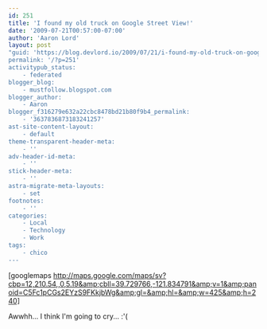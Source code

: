 ```yaml
---
id: 251
title: 'I found my old truck on Google Street View!'
date: '2009-07-21T00:57:00-07:00'
author: 'Aaron Lord'
layout: post
"guid: 'https://blog.devlord.io/2009/07/21/i-found-my-old-truck-on-google-street-view/'
permalink: '/?p=251'
activitypub_status:
    - federated
blogger_blog:
    - mustfollow.blogspot.com
blogger_author:
    - Aaron
blogger_f316279e632a22cbc8478bd21b80f9b4_permalink:
    - '3637836873183241257'
ast-site-content-layout:
    - default
theme-transparent-header-meta:
    - ''
adv-header-id-meta:
    - ''
stick-header-meta:
    - ''
astra-migrate-meta-layouts:
    - set
footnotes:
    - ''
categories:
    - Local
    - Technology
    - Work
tags:
    - chico
---
```


[googlemaps http://maps.google.com/maps/sv?cbp=12,210.54,,0,5.19&amp;cbll=39.729766,-121.834791&amp;v=1&amp;panoid=C5Fc1pCGs2EYzS9FKkjbWg&amp;gl=&amp;hl=&amp;w=425&amp;h=240]

Awwhh... I think I'm going to cry... :'(
